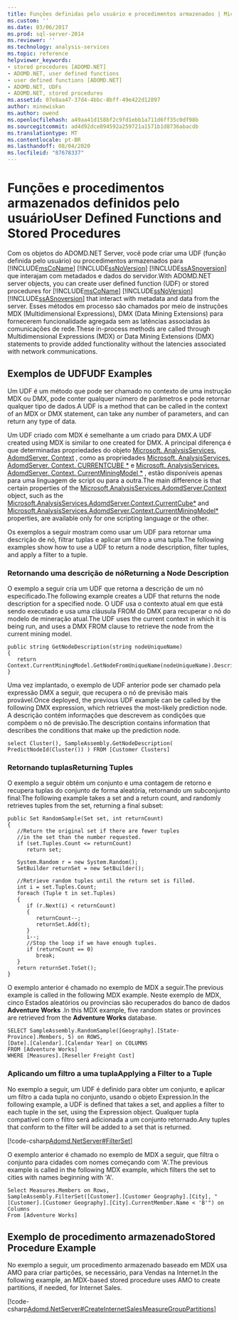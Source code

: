 ```yaml
---
title: Funções definidas pelo usuário e procedimentos armazenados | Microsoft Docs
ms.custom: ''
ms.date: 03/06/2017
ms.prod: sql-server-2014
ms.reviewer: ''
ms.technology: analysis-services
ms.topic: reference
helpviewer_keywords:
- stored procedures [ADOMD.NET]
- ADOMD.NET, user defined functions
- user defined functions [ADOMD.NET]
- ADOMD.NET, UDFs
- ADOMD.NET, stored procedures
ms.assetid: 07e8aa47-37d4-4bbc-8bff-49e422d12897
author: minewiskan
ms.author: owend
ms.openlocfilehash: a49aa41d158bf2c9fd1ebb1a711d6ff35c0df98b
ms.sourcegitcommit: ad4d92dce894592a259721a1571b1d8736abacdb
ms.translationtype: MT
ms.contentlocale: pt-BR
ms.lasthandoff: 08/04/2020
ms.locfileid: "87678337"
---
```

# <a name="user-defined-functions-and-stored-procedures"></a><span data-ttu-id="4f39c-102">Funções e procedimentos armazenados definidos pelo usuário</span><span class="sxs-lookup"><span data-stu-id="4f39c-102">User Defined Functions and Stored Procedures</span></span>
  <span data-ttu-id="4f39c-103">Com os objetos do ADOMD.NET Server, você pode criar uma UDF (função definida pelo usuário) ou procedimentos armazenados para [!INCLUDE[msCoName](../../includes/msconame-md.md)] [!INCLUDE[ssNoVersion](../../includes/ssnoversion-md.md)] [!INCLUDE[ssASnoversion](../../includes/ssasnoversion-md.md)] que interajam com metadados e dados do servidor.</span><span class="sxs-lookup"><span data-stu-id="4f39c-103">With ADOMD.NET server objects, you can create user defined function (UDF) or stored procedures for [!INCLUDE[msCoName](../../includes/msconame-md.md)] [!INCLUDE[ssNoVersion](../../includes/ssnoversion-md.md)] [!INCLUDE[ssASnoversion](../../includes/ssasnoversion-md.md)] that interact with metadata and data from the server.</span></span> <span data-ttu-id="4f39c-104">Esses métodos em processo são chamados por meio de instruções MDX (Multidimensional Expressions), DMX (Data Mining Extensions) para fornecerem funcionalidade agregada sem as latências associadas às comunicações de rede.</span><span class="sxs-lookup"><span data-stu-id="4f39c-104">These in-process methods are called through Multidimensional Expressions (MDX) or Data Mining Extensions (DMX) statements to provide added functionality without the latencies associated with network communications.</span></span>  
  
## <a name="udf-examples"></a><span data-ttu-id="4f39c-105">Exemplos de UDF</span><span class="sxs-lookup"><span data-stu-id="4f39c-105">UDF Examples</span></span>  
 <span data-ttu-id="4f39c-106">Um UDF é um método que pode ser chamado no contexto de uma instrução MDX ou DMX, pode conter qualquer número de parâmetros e pode retornar qualquer tipo de dados.</span><span class="sxs-lookup"><span data-stu-id="4f39c-106">A UDF is a method that can be called in the context of an MDX or DMX statement, can take any number of parameters, and can return any type of data.</span></span>  
  
 <span data-ttu-id="4f39c-107">Um UDF criado com MDX é semelhante a um criado para DMX.</span><span class="sxs-lookup"><span data-stu-id="4f39c-107">A UDF created using MDX is similar to one created for DMX.</span></span> <span data-ttu-id="4f39c-108">A principal diferença é que determinadas propriedades do objeto [Microsoft. AnalysisServices. AdomdServer. Context](/previous-versions/sql/sql-server-2014/ms143353(v=sql.120)) , como as propriedades [Microsoft. AnalysisServices. AdomdServer. Context. CURRENTCUBE \*](/previous-versions/sql/sql-server-2014/ms137081(v=sql.120)) e [Microsoft. AnalysisServices. AdomdServer. Context. CurrentMiningModel \*](/previous-versions/sql/sql-server-2014/ms137178(v=sql.120)) , estão disponíveis apenas para uma linguagem de script ou para a outra.</span><span class="sxs-lookup"><span data-stu-id="4f39c-108">The main difference is that certain properties of the [Microsoft.AnalysisServices.AdomdServer.Context](/previous-versions/sql/sql-server-2014/ms143353(v=sql.120)) object, such as the [Microsoft.AnalysisServices.AdomdServer.Context.CurrentCube\*](/previous-versions/sql/sql-server-2014/ms137081(v=sql.120)) and [Microsoft.AnalysisServices.AdomdServer.Context.CurrentMiningModel\*](/previous-versions/sql/sql-server-2014/ms137178(v=sql.120)) properties, are available only for one scripting language or the other.</span></span>  
  
 <span data-ttu-id="4f39c-109">Os exemplos a seguir mostram como usar um UDF para retornar uma descrição de nó, filtrar tuplas e aplicar um filtro a uma tupla.</span><span class="sxs-lookup"><span data-stu-id="4f39c-109">The following examples show how to use a UDF to return a node description, filter tuples, and apply a filter to a tuple.</span></span>  
  
### <a name="returning-a-node-description"></a><span data-ttu-id="4f39c-110">Retornando uma descrição de nó</span><span class="sxs-lookup"><span data-stu-id="4f39c-110">Returning a Node Description</span></span>  
 <span data-ttu-id="4f39c-111">O exemplo a seguir cria um UDF que retorna a descrição de um nó especificado.</span><span class="sxs-lookup"><span data-stu-id="4f39c-111">The following example creates a UDF that returns the node description for a specified node.</span></span> <span data-ttu-id="4f39c-112">O UDF usa o contexto atual em que está sendo executado e usa uma cláusula FROM do DMX para recuperar o nó do modelo de mineração atual.</span><span class="sxs-lookup"><span data-stu-id="4f39c-112">The UDF uses the current context in which it is being run, and uses a DMX FROM clause to retrieve the node from the current mining model.</span></span>  
  
```  
public string GetNodeDescription(string nodeUniqueName)  
{  
   return Context.CurrentMiningModel.GetNodeFromUniqueName(nodeUniqueName).Description;  
}  
```  
  
 <span data-ttu-id="4f39c-113">Uma vez implantado, o exemplo de UDF anterior pode ser chamado pela expressão DMX a seguir, que recupera o nó de previsão mais provável.</span><span class="sxs-lookup"><span data-stu-id="4f39c-113">Once deployed, the previous UDF example can be called by the following DMX expression, which retrieves the most-likely prediction node.</span></span> <span data-ttu-id="4f39c-114">A descrição contém informações que descrevem as condições que compõem o nó de previsão.</span><span class="sxs-lookup"><span data-stu-id="4f39c-114">The description contains information that describes the conditions that make up the prediction node.</span></span>  
  
```  
select Cluster(), SampleAssembly.GetNodeDescription( PredictNodeId(Cluster()) ) FROM [Customer Clusters]  
```  
  
### <a name="returning-tuples"></a><span data-ttu-id="4f39c-115">Retornando tuplas</span><span class="sxs-lookup"><span data-stu-id="4f39c-115">Returning Tuples</span></span>  
 <span data-ttu-id="4f39c-116">O exemplo a seguir obtém um conjunto e uma contagem de retorno e recupera tuplas do conjunto de forma aleatória, retornando um subconjunto final:</span><span class="sxs-lookup"><span data-stu-id="4f39c-116">The following example takes a set and a return count, and randomly retrieves tuples from the set, returning a final subset:</span></span>  
  
```  
public Set RandomSample(Set set, int returnCount)  
{  
   //Return the original set if there are fewer tuples  
   //in the set than the number requested.  
   if (set.Tuples.Count <= returnCount)  
      return set;  
  
   System.Random r = new System.Random();  
   SetBuilder returnSet = new SetBuilder();  
  
   //Retrieve random tuples until the return set is filled.  
   int i = set.Tuples.Count;  
   foreach (Tuple t in set.Tuples)  
   {  
      if (r.Next(i) < returnCount)  
      {  
         returnCount--;  
         returnSet.Add(t);  
      }  
      i--;  
      //Stop the loop if we have enough tuples.  
      if (returnCount == 0)  
         break;  
   }  
   return returnSet.ToSet();  
}  
```  
  
 <span data-ttu-id="4f39c-117">O exemplo anterior é chamado no exemplo de MDX a seguir.</span><span class="sxs-lookup"><span data-stu-id="4f39c-117">The previous example is called in the following MDX example.</span></span> <span data-ttu-id="4f39c-118">Neste exemplo de MDX, cinco Estados aleatórios ou províncias são recuperados do banco de dados **Adventure Works** .</span><span class="sxs-lookup"><span data-stu-id="4f39c-118">In this MDX example, five random states or provinces are retrieved from the **Adventure Works** database.</span></span>  
  
```  
SELECT SampleAssembly.RandomSample([Geography].[State-Province].Members, 5) on ROWS,   
[Date].[Calendar].[Calendar Year] on COLUMNS  
FROM [Adventure Works]  
WHERE [Measures].[Reseller Freight Cost]  
```  
  
### <a name="applying-a-filter-to-a-tuple"></a><span data-ttu-id="4f39c-119">Aplicando um filtro a uma tupla</span><span class="sxs-lookup"><span data-stu-id="4f39c-119">Applying a Filter to a Tuple</span></span>  
 <span data-ttu-id="4f39c-120">No exemplo a seguir, um UDF é definido para obter um conjunto, e aplicar um filtro a cada tupla no conjunto, usando o objeto Expression.</span><span class="sxs-lookup"><span data-stu-id="4f39c-120">In the following example, a UDF is defined that takes a set, and applies a filter to each tuple in the set, using the Expression object.</span></span> <span data-ttu-id="4f39c-121">Qualquer tupla compatível com o filtro será adicionada a um conjunto retornado.</span><span class="sxs-lookup"><span data-stu-id="4f39c-121">Any tuples that conform to the filter will be added to a set that is returned.</span></span>  
  
 [!code-csharp[Adomd.NetServer#FilterSet](../../snippets/csharp/SQL14/adomd.net/adomd.netserver/cs/class1.cs#filterset)]  
  
 <span data-ttu-id="4f39c-122">O exemplo anterior é chamado no exemplo de MDX a seguir, que filtra o conjunto para cidades com nomes começando com 'A'.</span><span class="sxs-lookup"><span data-stu-id="4f39c-122">The previous example is called in the following MDX example, which filters the set to cities with names beginning with 'A'.</span></span>  
  
```  
Select Measures.Members on Rows,  
SampleAssembly.FilterSet([Customer].[Customer Geography].[City], "[Customer].[Customer Geography].[City].CurrentMember.Name < 'B'") on Columns  
From [Adventure Works]  
```  
  
## <a name="stored-procedure-example"></a><span data-ttu-id="4f39c-123">Exemplo de procedimento armazenado</span><span class="sxs-lookup"><span data-stu-id="4f39c-123">Stored Procedure Example</span></span>  
 <span data-ttu-id="4f39c-124">No exemplo a seguir, um procedimento armazenado baseado em MDX usa AMO para criar partições, se necessário, para Vendas na Internet.</span><span class="sxs-lookup"><span data-stu-id="4f39c-124">In the following example, an MDX-based stored procedure uses AMO to create partitions, if needed, for Internet Sales.</span></span>  
  
 [!code-csharp[Adomd.NetServer#CreateInternetSalesMeasureGroupPartitions](../../snippets/csharp/SQL14/adomd.net/adomd.netserver/cs/class1.cs#createinternetsalesmeasuregrouppartitions)]  
  
  
